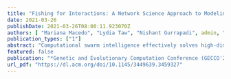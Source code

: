 ```yaml
---
title: "Fishing for Interactions: A Network Science Approach to Modeling Fish School Search"
date: 2021-03-26
publishDate: 2021-03-26T08:00:11.923070Z
authors: [ "Mariana Macedo", "Lydia Taw", "Nishant Gurrapadi", admin, "Diego Pinheiro", "Marcos Oliveira", "Carmelo J. A. Bastos-Filho", "Ronaldo Menezes" ]
publication_types: ["1"]
abstract: "Computational swarm intelligence effectively solves high-dimen-sional optimization problems because of its flexibility, robustness,and (low) computational cost. Despite these striking features, swarm-based algorithms are black boxes whose dynamics may be hardto understand. In this paper, we delve into the Fish School Search(FSS) algorithm by looking at how a fish interacts within the fishschool. We find that the network emerging from these interactionsis structurally invariant to the optimization problem. However, atthe same time, our results also reveal that the level of social inter-actions among the fish depends on the problem. We show that theabsence of highly influential fish leads to a slow-paced convergencein FSS and that the changes in the intensity of social interactionsenable good performance on both unimodal and multimodal prob-lems. Finally, we examine two other swarm-based algorithms—theArtificial Bee Colony (ABC) and Particle Swarm Optimization (PSO)algorithms—and find that the structural invariance characteristiconly occurs in the FSS algorithm. We argue that FSS, ABC, and PSOhave distinctive signatures of interaction structure and flow."
featured: false
publication: "*Genetic and Evolutionary Computation Conference (GECCO'2021)*"
url_pdf: "https://dl.acm.org/doi/10.1145/3449639.3459327"
---
```


